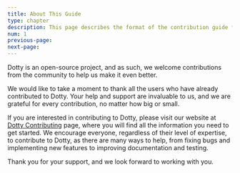 ```yaml
---
title: About This Guide
type: chapter
description: This page describes the format of the contribution guide for the Scala 3 compiler.
num: 1
previous-page:
next-page:
---
```

Dotty is an open-source project, and as such, we welcome contributions from the community to help us make it even better.

We would like to take a moment to thank all the users who have already contributed to Dotty. Your help and support are invaluable to us, and we are grateful for every contribution, no matter how big or small.

If you are interested in contributing to Dotty, please visit our website at [Dotty Contributing](https://dotty.epfl.ch/docs/contributing/index.html) page, where you will find all the information you need to get started. We encourage everyone, regardless of their level of expertise, to contribute to Dotty, as there are many ways to help, from fixing bugs and implementing new features to improving documentation and testing.

Thank you for your support, and we look forward to working with you.